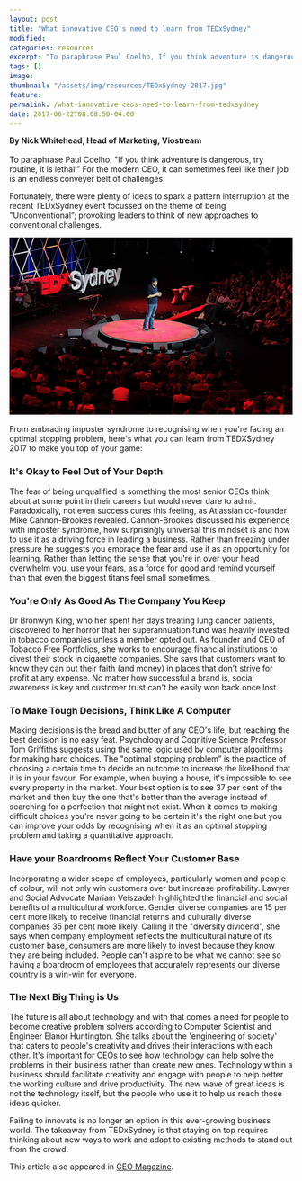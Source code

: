 ```yaml
---
layout: post
title: "What innovative CEO's need to learn from TEDxSydney"
modified:
categories: resources
excerpt: "To paraphrase Paul Coelho, If you think adventure is dangerous, try routine, it is lethal. For the modern CEO, it can sometimes feel like their job is an endless conveyer belt of challenges. "
tags: []
image:
thumbnail: "/assets/img/resources/TEDxSydney-2017.jpg"
feature:
permalink: /what-innovative-ceos-need-to-learn-from-tedxsydney
date: 2017-06-22T08:08:50-04:00
---
```


<strong>By Nick Whitehead, Head of Marketing, Viostream</strong><br /><br />
To paraphrase Paul Coelho, "If you think adventure is dangerous, try routine, it is lethal.” For the modern CEO, it can sometimes feel like their job is an endless conveyer belt of challenges. 

Fortunately, there were plenty of ideas to spark a pattern interruption at the recent TEDxSydney event focussed on the theme of being "Unconventional”; provoking leaders to think of new approaches to conventional challenges. 

<img src="/assets/img/resources/TEDxSydney-2017.jpg" alt="What innovative CEO's need to learn from TEDxSydney" />

From embracing imposter syndrome to recognising when you're facing an optimal stopping problem, here's what you can learn from TEDXSydney 2017 to make you top of your game:

<h3>It's Okay to Feel Out of Your Depth</h3>
The fear of being unqualified is something the most senior CEOs think about at some point in their careers but would never dare to admit. Paradoxically, not even success cures this feeling, as Atlassian co-founder Mike Cannon-Brookes revealed. Cannon-Brookes discussed his experience with imposter syndrome, how surprisingly universal this mindset is and how to use it as a driving force in leading a business. Rather than freezing under pressure he suggests you embrace the fear and use it as an opportunity for learning. Rather than letting the sense that you're in over your head overwhelm you, use your fears, as a force for good and remind yourself than that even the biggest titans feel small sometimes.

<h3>You're Only As Good As The Company You Keep </h3>
Dr Bronwyn King, who her spent her days treating lung cancer patients, discovered to her horror that her superannuation fund was heavily invested in tobacco companies unless a member opted out. As founder and CEO of Tobacco Free Portfolios, she works to encourage financial institutions to divest their stock in cigarette companies. She says that customers want to know they can put their faith (and money) in places that don't strive for profit at any expense. No matter how successful a brand is, social awareness is key and customer trust can't be easily won back once lost. 

<h3>To Make Tough Decisions, Think Like A Computer </h3>
Making decisions is the bread and butter of any CEO's life, but reaching the best decision is no easy feat. Psychology and Cognitive Science Professor Tom Griffiths suggests using the same logic used by computer algorithms for making hard choices. The "optimal stopping problem” is the practice of choosing a certain time to decide an outcome to increase the likelihood that it is in your favour. For example, when buying a house, it's impossible to see every property in the market. Your best option is to see 37 per cent of the market and then buy the one that's better than the average instead of searching for a perfection that might not exist. When it comes to making difficult choices you're never going to be certain it's the right one but you can improve your odds by recognising when it as an optimal stopping problem and taking a quantitative approach.

<h3>Have your Boardrooms Reflect Your Customer Base </h3>
Incorporating a wider scope of employees, particularly women and people of colour, will not only win customers over but increase profitability. Lawyer and Social Advocate Mariam Veiszadeh highlighted the financial and social benefits of a multicultural workforce. Gender diverse companies are 15 per cent more likely to receive financial returns and culturally diverse companies 35 per cent more likely. Calling it the "diversity dividend”, she says when company employment reflects the multicultural nature of its customer base, consumers are more likely to invest because they know they are being included. People can't aspire to be what we cannot see so having a boardroom of employees that accurately represents our diverse country is a win-win for everyone.

<h3>The Next Big Thing is Us</h3>
The future is all about technology and with that comes a need for people to become creative problem solvers according to Computer Scientist and Engineer Elanor Huntington. She talks about the 'engineering of society' that caters to people's creativity and drives their interactions with each other. It's important for CEOs to see how technology can help solve the problems in their business rather than create new ones. Technology within a business should facilitate creativity and engage with people to help better the working culture and drive productivity. The new wave of great ideas is not the technology itself, but the people who use it to help us reach those ideas quicker. 

Failing to innovate is no longer an option in this ever-growing business world. The takeaway from TEDxSydney is that staying on top requires thinking about new ways to work and adapt to existing methods to stand out from the crowd. 

This article also appeared in <a href="http://www.theceomagazine.com/business/5-things-innovative-ceos-can-learn-tedxsydney/" target="_blank">CEO Magazine</a>.